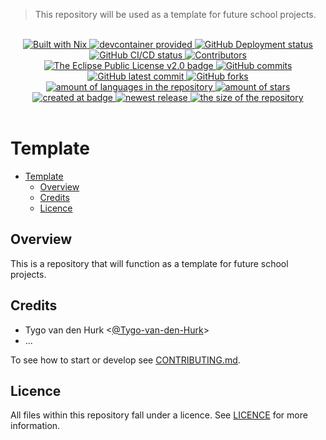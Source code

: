 > This repository will be used as a template for future school projects.

<br>
<div align="center">
    <a href="https://nixos.org">
      <img src="https://img.shields.io/badge/Built_With-Nix-5277C3.svg?style=flat&logo=nixos&labelColor=73C3D5" alt="Built with Nix"/>
    </a>
    <a href="https://containers.dev/">
      <img src="https://img.shields.io/badge/devcontainer-provided-dark_green?style=flat&logo=docker&logoColor=BEC5C9" alt="devcontainer provided"/>
    </a>
    <!--~ Repository CI/CD ~-->
    <a href="https://github.com/school-Tygo-van-den-Hurk/template/actions/workflows/deploy-github-pages.yml">
      <img src="https://img.shields.io/github/actions/workflow/status/school-Tygo-van-den-Hurk/template/deploy-github-pages.yml?style=flat&logo=GitHub%20Actions&logoColor=BEC5C9&label=Deploy" alt="GitHub Deployment status">
    </a>
    <a href="https://github.com/school-Tygo-van-den-Hurk/template/actions/workflows/nix-flake-check.yml">
      <img src="https://img.shields.io/github/actions/workflow/status/school-Tygo-van-den-Hurk/template/nix-flake-check.yml?style=flat&logo=GitHub%20Actions&logoColor=BEC5C9&label=CI/CD" alt="GitHub CI/CD status">
    </a>
    <!--~ Repository Statistics ~-->
    <a href="https://github.com/school-Tygo-van-den-Hurk/template/graphs/contributors">
      <img src="https://img.shields.io/github/contributors/school-Tygo-van-den-Hurk/template?style=flat" alt="Contributors"/>
    </a>
    <a href="https://github.com/school-Tygo-van-den-Hurk/template/blob/main/LICENSE">
      <img src="https://img.shields.io/github/license/school-Tygo-van-den-Hurk/template?style=flat" alt="The Eclipse Public License v2.0 badge" />
    </a>
    <a href="https://github.com/school-Tygo-van-den-Hurk/template/commit">
      <img src="https://badgen.net/github/commits/school-Tygo-van-den-Hurk/template?style=flat" alt="GitHub commits" />
    </a>
    <a href="https://github.com/school-Tygo-van-den-Hurk/template/commit">
      <img src="https://badgen.net/github/last-commit/school-Tygo-van-den-Hurk/template?style=flat" alt="GitHub latest commit" />
    </a>
    <a href="https://github.com/school-Tygo-van-den-Hurk/template/network/">
      <img src="https://badgen.net/github/forks/school-Tygo-van-den-Hurk/template?style=flat" alt="GitHub forks" />
    </a>
    <a href="https://github.com/school-Tygo-van-den-Hurk/template/">
      <img src="https://img.shields.io/github/languages/count/school-Tygo-van-den-Hurk/template?style=flat" alt="amount of languages in the repository" />
    </a>   
    <a href="https://github.com/school-Tygo-van-den-Hurk/template/stargazers">
      <img src="https://img.shields.io/github/stars/school-Tygo-van-den-Hurk/template?style=flat" alt="amount of stars" />
    </a>
    <!--~ Repository Updates ~-->
    <a href="https://github.com/school-Tygo-van-den-Hurk/template/pulse">
      <img src="https://img.shields.io/github/created-at/school-Tygo-van-den-Hurk/template?style=flat" alt="created at badge" />
    </a>
    <a href="https://github.com/school-Tygo-van-den-Hurk/template/release">
      <img src="https://img.shields.io/github/release/school-Tygo-van-den-Hurk/template?style=flat&display_name=release" alt="newest release" />
    </a>
    <a href="https://github.com/school-Tygo-van-den-Hurk/template/">
      <img src="https://img.shields.io/github/repo-size/school-Tygo-van-den-Hurk/template?style=flat" alt="the size of the repository" />
    </a>   
</div>
<br>

# Template

- [Template](#template)
  - [Overview](#overview)
  - [Credits](#credits)
  - [Licence](#licence)

## Overview

This is a repository that will function as a template for future school projects.

## Credits

- Tygo van den Hurk \<[@Tygo-van-den-Hurk](https://redirects.tygo.van.den.hurk.dev/github/personal/)>
- ...

To see how to start or develop see [CONTRIBUTING.md](./CONTRIBUTING.md).

## Licence

All files within this repository fall under a licence. See [LICENCE](./LICENSE) for more information.
